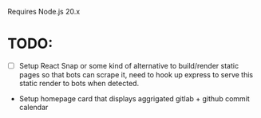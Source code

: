 Requires Node.js 20.x

# TODO:
- [ ] Setup React Snap or some kind of alternative to build/render static pages so that bots can scrape it, need to hook up express to serve this static render to bots when detected.

- Setup homepage card that displays aggrigated gitlab + github commit calendar
